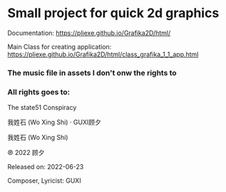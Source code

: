 # Small project for quick 2d graphics


Documentation: https://pliexe.github.io/Grafika2D/html/

Main Class for creating application: https://pliexe.github.io/Grafika2D/html/class_grafika_1_1_app.html

### The music file in assets I don't onw the rights to
### All rights goes to:

The state51 Conspiracy

我姓石 (Wo Xing Shi) · GUXI顾夕

我姓石 (Wo Xing Shi)

℗ 2022 顾夕

Released on: 2022-06-23

Composer, Lyricist: GUXI
